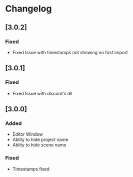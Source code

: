 # Changelog

## [3.0.2]
### Fixed
- Fixed Issue with timestamps not showing on first import

## [3.0.1]
### Fixed
- Fixed Issue with discord's dll

## [3.0.0]
### Added
- Editor Window
- Ablity to hide project name
- Ablity to hide scene name
### Fixed
- Timestamps fixed
